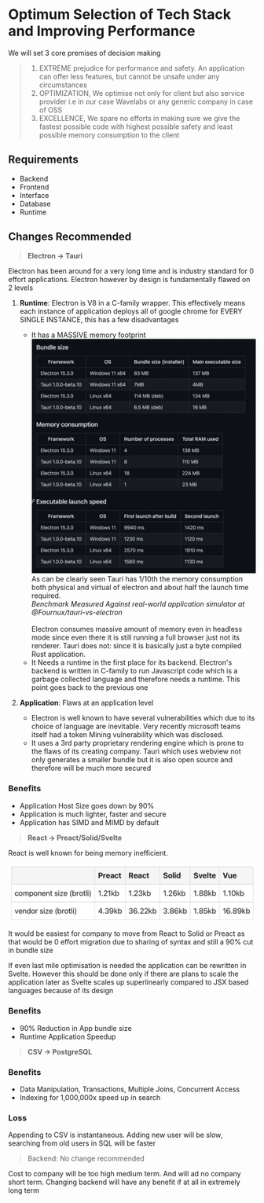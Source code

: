 # Optimum Selection of Tech Stack and Improving Performance

We will set 3 core premises of decision making

> 1. EXTREME prejudice for performance and safety. An application can offer less features, but cannot be unsafe under any circumstances
> 2. OPTIMIZATION, We optimise not only for client but also service provider i.e in our case Wavelabs or any generic company in case of OSS
> 3. EXCELLENCE, We spare no efforts in making sure we give the fastest possible code with highest possible safety and least possible memory consumption to the client

## Requirements
- Backend
- Frontend
- Interface
- Database
- Runtime

## Changes Recommended
> **Electron &rarr; Tauri**

Electron has been around for a very long time and is industry standard for 0 effort applications. Electron however by design is fundamentally flawed on 2 levels
1. **Runtime**: Electron is V8 in a C-family wrapper. This effectively means each instance of application deploys all of google chrome for EVERY SINGLE INSTANCE, this has a few disadvantages
    - It has a MASSIVE memory footprint
![Tauri Memory](../assets/w3/200.png)
As can be clearly seen Tauri has 1/10th the memory consumption both physical and virtual of electron and about half the launch time required. \
<cite>Benchmark Measured Against real-world application simulator at @Fournux/tauri-vs-electron</cite>
\
\
Electron consumes massive amount of memory even in headless mode since even there it is still running a full browser just not its renderer. Tauri does not: since it is basically just a byte compiled Rust application.
    - It Needs a runtime in the first place for its backend. Electron's backend is written in C-family to run Javascript code which is a garbage collected language and therefore needs a runtime. This point goes back to the previous one

2. **Application**: Flaws at an application level
    - Electron is well known to have several vulnerabilities which due to its choice of language are inevitable. Very recently microsoft teams itself had a token Mining vulnerability which was disclosed.
    - It uses a 3rd party proprietary rendering engine which is prone to the flaws of its creating company. Tauri which uses webview not only generates a smaller bundle but it is also open source and therefore will be much more secured

### Benefits
- Application Host Size goes down by 90%
- Application is much lighter, faster and secure
- Application has SIMD and MIMD by default

> **React &rarr; Preact/Solid/Svelte**

React is well known for being memory inefficient.

![MVC](../assets/w4/001.png)

It would be easiest for company to move from React to Solid or Preact as that would be 0 effort migration due to sharing of syntax and still a 90% cut in bundle size

If even last mile optimisation is needed the application can be rewritten in Svelte. However this should be done only if there are plans to scale the application later as Svelte scales up superlinearly compared to JSX based languages because of its design

### Benefits
- 90% Reduction in App bundle size
- Runtime Application Speedup

> **CSV &rarr; PostgreSQL**

### Benefits
- Data Manipulation, Transactions, Multiple Joins, Concurrent Access
- Indexing for 1,000,000x speed up in search

### Loss
Appending to CSV is instantaneous. Adding new user will be slow, searching from old users in SQL will be faster

> Backend: No change recommended

Cost to company will be too high medium term. And will ad no company short term. Changing backend will have any benefit if at all in extremely long term